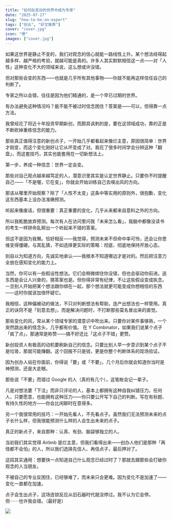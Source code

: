 ```yaml
---
title: "如何在变动的世界中成为专家"
date: "2025-07-27"
slug: "how-to-be-an-expert"
tags: ["创业", "好文推荐"]
cover: "cover.jpg"
icon: "😎"
images: ["cover.jpg"]
---
```

如果这世界是静止不变的，我们对观念的信心就能一路线性上升。某个想法经得起越多样、越严格的考验，就越可能是真的。许多人其实默默相信这一点——对「人性」这种变化不大的领域来说，这么想或许没错。



但对那些会变的东西——也就是几乎所有其他事物——你就不能再这样信任自己的判断了。



专家之所以会错，往往是因为他们精通的，是一个早已过期的世界。



有办法避免这种情况吗？能不能不被过时信念困住？答案是——可以，但得靠一点方法。



我曾经花了将近十年投资早期新创，而颇具讽刺的是，要在这领域成功，靠的正是不断砍掉重练信念的能力。



那些真正值得注意的新创点子，一开始几乎都看起来像烂主意，原因很简单：世界才刚变，而这个变化刚好让它从坏变成了对。我花了很多时间学会分辨这种「翻盘」，而这套技巧，其实也能套用在一切新想法上。



第一步，养成一种信念：世界一定会变。



那些对自己观点越来越笃定的人，潜意识里其实是认定世界静止。只要你不时提醒自己——「不是喔，它在变」，你就会开始训练自己去嗅出风的方向。



那该从哪里开始观察？除了「人性不太变」这条中等实用的原则外，很抱歉，变化这东西基本上没办法准确预测。



听起来像废话，但很重要：真正重要的变化，几乎从来都来自意料之外的方向。



所以我乾脆放弃预测。每次有人在访问里问我「未来怎么看」，我脑中都像没读书的考生一样拼命乱掰出一个听起来不错的答案。



但这不是因为我懒。恰好相反——我觉得，预测未来不但命中率可怜，还会让你思维变得僵硬。与其乱猜，不如选择更实际的策略：彻底、彻底地保持开放心态。



别自以为知道方向，先诚实地承认——我根本不知道哪边才是对的。然后把注意力全放在感知变化的能力上。



当然，你可以有一些假设性想法。它们会稍微绑住你没错，但也会驱动你前进。追东西是会让人兴奋的，猜答案也是。但你得非常有纪律，不让这些假设变成执念。
一旦别人开始把某个想法跟你绑在一起，那个想法就更可能变成你想相信的东西——这时你就该加倍怀疑它。



我相信，这种偏被动的做法，不只对判断想法有帮助，连产出想法也一样管用。真正的诀窍不是「刻意去想」，而是解决问题时，不打断那些莫名冒出来的直觉。



那些变化的风，常从某个领域专家的潜意识中吹出来。只要你对某件事够熟，一个突然跳出来的怪念头，几乎都有价值。
在 Y Combinator，如果我们说某个点子「疯了点」，那通常是称赞——搞不好还比「这点子不错」更赞。



新创投资人有极高的动机要刷新自己的信念。只要比别人早一步意识到某个点子不是垃圾，那就可能赚翻。这个回报不只是钱，更是你整个判断体系的现场验证。



因为创办人站在你面前，你得说「要」或「不要」，几个月后你就会知道你当时是神预测，还是大走眼。



那些说「不要」而错过 Google 的人（真的有几个），这笔帐会记一辈子。



凡是对想法要「下注」而非只评论的人，基本上都拥有这种自我纠错压力。任何人，只要愿意，也能拥有这种压力——你只要公开写下自己的判断。写在有标题、有持久性的地方——你会比闲聊时在意得多。



另一个我很常用的技巧：一开始先看人，不先看点子。虽然我们无法预测未来的点子长什么样，但我很能预测什么样的人会生出未来的点子。



真正的新点子，来自那种：认真、有劲、脑袋够独立的人。



当初我们其实觉得 Airbnb 是烂主意，但我们看得出来——创办人他们是那种「再怪都不会怕」的人，所以我们选择先信人、再信点子，最后押对了。



这招其实通用：想要快一点知道自己什么观念已经过时了？那就去跟那些会打破你观念的人当朋友。



不被自己的专业反困住，已经够难了，而未来只会更难。因为变化不是加速了——变化一直都在加速。



点子会生出点子，这场连锁反应从旧石器时代就没停过。我不认为它会停。
但⋯⋯也许我会错。（最好是）




![](https://prod-files-secure.s3.us-west-2.amazonaws.com/112d0858-5090-4d34-a606-b75eb8d65fd2/46476355-9cf3-4e99-9b7a-3531bc426380/1000202064.png?X-Amz-Algorithm=AWS4-HMAC-SHA256&X-Amz-Content-Sha256=UNSIGNED-PAYLOAD&X-Amz-Credential=ASIAZI2LB466ZYGCSVXV%2F20250928%2Fus-west-2%2Fs3%2Faws4_request&X-Amz-Date=20250928T203005Z&X-Amz-Expires=3600&X-Amz-Security-Token=IQoJb3JpZ2luX2VjEDkaCXVzLXdlc3QtMiJHMEUCIChfheqSCnIbH2mw79HcEo9dp1qD4B13okPhDEPRl%2BhyAiEAoZZ1gyXSqGfgrEqD3kS7og5Nc%2FpnTa%2FTF6l2rVpDz%2BIqiAQIwv%2F%2F%2F%2F%2F%2F%2F%2F%2F%2FARAAGgw2Mzc0MjMxODM4MDUiDIjHcXfxGyxlpCEGUircAz6%2BSIk9RBVNzYKiupbvPJBWwlzqxyzB%2BOIz%2BE1l0J1STWcxlZ2jDUogqFgD7twV%2FAh13l3tS7%2B1EBc3zmHW8H%2BYLK5bO2l3TEWXQhXhLBPMrPv2FPbvuPn3ogzbD8SfDSXxJAxUN4YXEayrpxEA6n%2F39uqdD2CpM%2BjykE9cIn7zttLxaPkoPxLIgvzenEkj4XmvizMkU%2BTqsnsn%2FBoDmF8zcqU5qUM72xnCdZhSJTQdrttUA18nFbb4zrjCS8bmINNfXf338DigfwW3Ap%2FFCjAKfSZrJcT%2BWkCoBTbEHfBt2r1KJAUBMbSeHsfQh0WYDvcLB6BZXGYPdMVTugJGmiUDfqYsUIrzMEfdHT%2BKdOx%2BWqqB9JlGTNsHPc7pmoN5m4Jvx3N5bvMXEMDF0GEVpDm3nab%2B4Vwg4mQFAzdXnuu3raJ6ymafHUHSS%2FGj4kOcU%2FZvvUp%2FcMYufQEsPD5yNH7mCtBNKaXxOFU%2F3jlacpkcvR4AQLfCn0sGsPMsQLhALM0mdtKEKG0JLjH4RTzpBG7XvvE%2FyE0QNNgbZ8ykRXMg9xW0veeu6OfgASH7uOlKP695u7VGXXKFsYUydAhsPNcixZ%2BBW1TKXsaEirnKOCdWUebpnPT9ui8FUpy4MMrX5cYGOqUB8DjFmNRc%2FEMPc4T5DcuLnfjsvibQNA52%2BEu1CYrD4sw7QWzrBf%2BLzgBs0MfztYiVCD8rwh4I4%2BKoagDZms6%2F0164NhC22vRG%2Bmz7JBynVKU5oow0523scpj92c1NqjCnqD%2Bit%2Bm%2F7QyI9awi7Me7klw3PYRboEHOSaoy1%2BlV9YD4e9Ui8pxJfUPyG%2Fko%2BrK3UrnjdcmzuL5v2WCa2Jzidq0C7GIl&X-Amz-Signature=390909c0b8a931314a0ddcb1d99925a25b9f12b0e66ef1bdcf68ab64eb7e18c1&X-Amz-SignedHeaders=host&x-amz-checksum-mode=ENABLED&x-id=GetObject)

